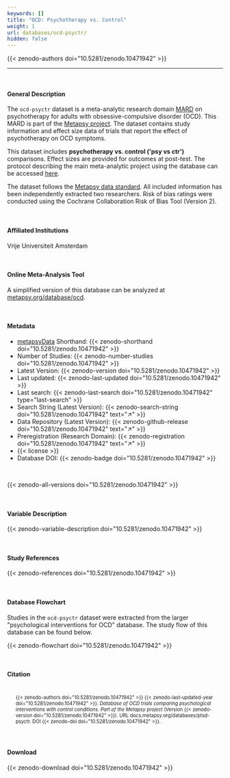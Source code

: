 ```yaml
---
keywords: []
title: "OCD: Psychotherapy vs. Control"
weight: 1
url: databases/ocd-psyctr/
hidden: false
---
```

{{< zenodo-authors doi="10.5281/zenodo.10471942" >}}

***

<br>

#### General Description

The `ocd-psyctr` dataset is a meta-analytic research domain [MARD](https://docs.metapsy.org/uploads/ebmental-2022-300509.pdf) on psychotherapy for adults with obsessive-compulsive disorder (OCD). This MARD is part of the  [Metapsy project](https://www.metapsy.org/). The dataset contains study information and effect size data of trials that report the effect of psychotherapy on OCD symptoms. 

This dataset includes **psychotherapy vs. control ('psy vs ctr')** comparisons. Effect sizes are provided for outcomes at post-test. The protocol describing the main meta-analytic project using the database can be accessed [here](https://archive.org/details/osf-registrations-n3rxf-v1).

The dataset follows the [Metapsy data standard](https://docs.metapsy.org/data-preparation/format/). All included information has been independently extracted two researchers. Risk of bias ratings were conducted using the Cochrane Collaboration Risk of Bias Tool (Version 2).


<br>

#### Affiliated Institutions

Vrije Universiteit Amsterdam

<br>

#### Online Meta-Analysis Tool

A simplified version of this database can be analyzed at [metapsy.org/database/ocd](https://www.metapsy.org/database/ocd).

<br>

#### Metadata

* <a href="https://data.metapsy.org" target="_blank">metapsyData</a> Shorthand: {{< zenodo-shorthand doi="10.5281/zenodo.10471942" >}}
* Number of Studies: {{< zenodo-number-studies doi="10.5281/zenodo.10471942" >}}
* Latest Version: {{< zenodo-version doi="10.5281/zenodo.10471942" >}}
* Last updated: {{< zenodo-last-updated doi="10.5281/zenodo.10471942" >}}
* Last search: {{< zenodo-last-search doi="10.5281/zenodo.10471942" type="last-search" >}}
* Search String (Latest Version): {{< zenodo-search-string doi="10.5281/zenodo.10471942" text="↗" >}}
* Data Repository (Latest Version): {{< zenodo-github-release doi="10.5281/zenodo.10471942" text="↗" >}}
* Preregistration (Research Domain): {{< zenodo-registration doi="10.5281/zenodo.10471942" text="↗" >}}
* {{< license >}}
* Database DOI: {{< zenodo-badge doi="10.5281/zenodo.10471942" >}}

<br>

{{< zenodo-all-versions doi="10.5281/zenodo.10471942" >}}

<br>

#### Variable Description

{{< zenodo-variable-description doi="10.5281/zenodo.10471942" >}}

<br>

#### Study References

{{< zenodo-references doi="10.5281/zenodo.10471942" >}}

<br>

#### Database Flowchart

Studies in the `ocd-psyctr` dataset were extracted from the larger "psychological interventions for OCD" database. The study flow of this database can be found below.

{{< zenodo-flowchart doi="10.5281/zenodo.10471942" >}}


<br>

#### Citation

<div class="citation" style='background-color: var(--body-color); padding: 20px 20px 20px 20px; font-size: 80%; -webkit-filter: grayscale(100%); filter: grayscale(100%);'>
{{< zenodo-authors doi="10.5281/zenodo.10471942" >}}
{{< zenodo-last-updated-year doi="10.5281/zenodo.10471942" >}}.
<i>Database of OCD trials comparing psychological interventions with control conditions. Part of the Metapsy project </i>
(Version {{< zenodo-version doi="10.5281/zenodo.10471942" >}}).
URL docs.metapsy.org/databases/ptsd-psyctr.
DOI {{< zenodo-doi doi="10.5281/zenodo.10471942" >}}.
</div>

<br>

#### Download

{{< zenodo-download doi="10.5281/zenodo.10471942" >}}

<br></br>